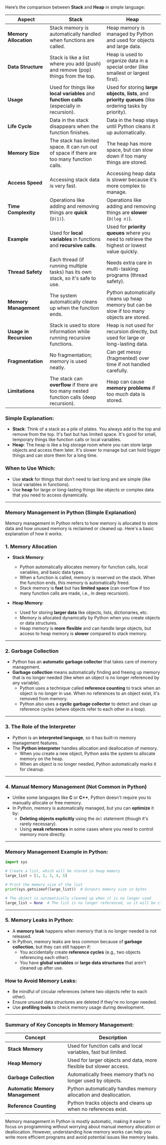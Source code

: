 Here’s the comparison between **Stack** and **Heap** in simple language:

| **Aspect**                  | **Stack**                                                    | **Heap**                                                   |
|-----------------------------|--------------------------------------------------------------|------------------------------------------------------------|
| **Memory Allocation**        | Stack memory is automatically handled when functions are called. | Heap memory is managed by Python and used for objects and large data. |
| **Data Structure**           | Stack is like a list where you add (push) and remove (pop) things from the top. | Heap is used to organize data in a special order (like smallest or largest first). |
| **Usage**                    | Used for things like **local variables** and **function calls** (especially in recursion). | Used for storing **large objects**, **lists**, and **priority queues** (like ordering tasks by priority). |
| **Life Cycle**               | Data in the stack disappears when the function finishes. | Data in the heap stays until Python cleans it up automatically. |
| **Memory Size**              | The stack has limited space. It can run out of space if there are too many function calls. | The heap has more space, but can slow down if too many things are stored. |
| **Access Speed**             | Accessing stack data is very fast. | Accessing heap data is slower because it's more complex to manage. |
| **Time Complexity**          | Operations like adding and removing things are **quick** (`O(1)`). | Operations like adding and removing things are **slower** (`O(log n)`). |
| **Example**                  | Used for **local variables** in functions and **recursive calls**. | Used for **priority queues** where you need to retrieve the highest or lowest value quickly. |
| **Thread Safety**            | Each thread (if running multiple tasks) has its own stack, so it's safe to use. | Needs extra care in multi-tasking programs (thread safety). |
| **Memory Management**        | The system automatically cleans up when the function ends. | Python automatically cleans up heap memory but can be slow if too many objects are stored. |
| **Usage in Recursion**       | Stack is used to store information while running recursive functions. | Heap is not used for recursion directly, but used for large or long-lasting data. |
| **Fragmentation**            | No fragmentation; memory is used neatly. | Can get messy (fragmented) over time if not handled carefully. |
| **Limitations**              | The stack can **overflow** if there are too many nested function calls (deep recursion). | Heap can cause **memory problems** if too much data is stored. |

### **Simple Explanation**:
- **Stack**: Think of a stack as a pile of plates. You always add to the top and remove from the top. It's fast but has limited space. It's good for small, temporary things like function calls or local variables.
- **Heap**: The heap is like a big storage room where you can store large objects and access them later. It's slower to manage but can hold bigger things and can store them for a long time.

### **When to Use Which**:
- Use **stack** for things that don’t need to last long and are simple (like local variables in functions).
- Use **heap** for large or long-lasting things like objects or complex data that you need to access dynamically.

------------------------------------------------------------------------------------------------------------

### **Memory Management** in **Python** (Simple Explanation)

Memory management in Python refers to how memory is allocated to store data and how unused memory is reclaimed or cleaned up. Here's a basic explanation of how it works:


### **1. Memory Allocation**
- **Stack Memory**: 
   - Python automatically allocates memory for function calls, local variables, and basic data types. 
   - When a function is called, memory is reserved on the stack. When the function ends, this memory is automatically freed.
   - Stack memory is **fast** but has **limited space** (can overflow if too many function calls are made, i.e., in deep recursion).

- **Heap Memory**: 
   - Used for storing **larger data** like objects, lists, dictionaries, etc.
   - Memory is allocated dynamically by Python when you create objects or data structures.
   - Heap memory is **more flexible** and can handle large objects, but access to heap memory is **slower** compared to stack memory.

---

### **2. Garbage Collection**
- Python has an **automatic garbage collector** that takes care of memory management.
- **Garbage collection** means automatically finding and freeing up memory that is no longer needed (like when an object is no longer referenced by any variable).
   - Python uses a technique called **reference counting** to track when an object is no longer in use. When no references to an object exist, it's removed from memory.
   - Python also uses a **cyclic garbage collector** to detect and clean up reference cycles (where objects refer to each other in a loop).

---

### **3. The Role of the Interpreter**
- Python is an **interpreted language**, so it has built-in memory management features.
- The **Python interpreter** handles allocation and deallocation of memory.
   - When you create a new object, Python asks the system to allocate memory on the heap.
   - When an object is no longer needed, Python automatically marks it for cleanup.

---

### **4. Manual Memory Management (Not Common in Python)**
- Unlike some languages like **C** or **C++**, Python doesn't require you to manually allocate or free memory.
- In Python, memory is automatically managed, but you can **optimize** it by:
   - **Deleting objects explicitly** using the `del` statement (though it's rarely necessary).
   - Using **weak references** in some cases where you need to control memory more directly.

---

### **Memory Management Example in Python**:

```python
import sys

# Create a list, which will be stored in heap memory
large_list = [1, 2, 3, 4, 5]

# Print the memory size of the list
print(sys.getsizeof(large_list))  # Outputs memory size in bytes

# The object is automatically cleaned up when it is no longer used
large_list = None  # The list is no longer referenced, so it will be cleaned up by garbage collector.
```

---

### **5. Memory Leaks in Python**:
- A **memory leak** happens when memory that is no longer needed is not released.
- In Python, memory leaks are less common because of **garbage collection**, but they can still happen if:
   - You accidentally create **reference cycles** (e.g., two objects referencing each other).
   - You have **global variables** or **large data structures** that aren't cleaned up after use.

### **How to Avoid Memory Leaks**:
- Be mindful of circular references (where two objects refer to each other).
- Ensure unused data structures are deleted if they're no longer needed.
- Use **profiling tools** to check memory usage during development.

---

### **Summary of Key Concepts in Memory Management**:
| **Concept**              | **Description**                                                     |
|--------------------------|---------------------------------------------------------------------|
| **Stack Memory**          | Used for function calls and local variables, fast but limited.      |
| **Heap Memory**           | Used for larger objects and data, more flexible but slower access. |
| **Garbage Collection**    | Automatically frees memory that’s no longer used by objects.        |
| **Automatic Memory Management** | Python automatically handles memory allocation and deallocation. |
| **Reference Counting**    | Python tracks objects and cleans up when no references exist.      |

Memory management in Python is mostly automatic, making it easier to focus on programming without worrying about manual memory allocation or deallocation. However, understanding how memory works can help you write more efficient programs and avoid potential issues like memory leaks.